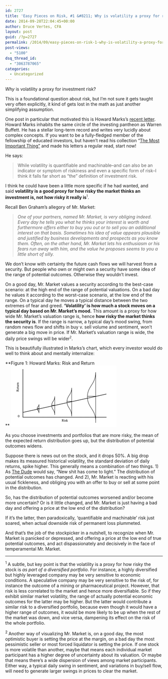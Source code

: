 ```yaml
---
id: 2727
title: 'Easy Pieces on Risk, #1 &#8211; Why is volatility a proxy for risk?'
date: 2014-09-28T22:04:45+00:00
author: Druce Vertes, CFA
layout: post
guid: /?p=2727
permalink: /2014/09/easy-pieces-on-risk-1-why-is-volatility-a-proxy-for-risk/
post-views:
  - "5100"
dsq_thread_id:
  - "3063787065"
categories:
  - Uncategorized
---
```

_Why_ is volatility a proxy for investment risk?

This is a foundational question about risk, but I&#8217;m not sure it gets taught very often explicitly, it kind of gets lost in the math as just another simplifying assumption.

One post in particular that motivated this is Howard Marks&#8217;s [recent letter](http://www.oaktreecapital.com/MemoTree/Risk%20Revisited.pdf). Howard Marks inhabits the same circle of the investing pantheon as Warren Buffett. He has a stellar long-term record and writes very lucidly about complex concepts. If you want to be a fully-fledged member of the fellowship of educated investors, but haven&#8217;t read his collection &#8220;[The Most Important Thing&#8221;](http://www.amazon.com/The-Most-Important-Thing-Thoughtful/dp/0231153686 "Amazon: The Most Important Thing") and made his letters a regular read, start now!

He says:

> While volatility is quantifiable and machinable&#8211;and can also be an indicator or symptom of riskiness and even a specific form of risk&#8211;I think it falls far short as &#8220;the&#8221; definition of investment risk.

I think he could have been a little more specific if he had wanted, and said **volatility is a good proxy for how risky the market thinks an investment is, not how risky it really is**<sup><small>1</small></sup>.

Recall Ben Graham&#8217;s allegory of Mr. Market:

> _One of your partners, named Mr. Market, is very obliging indeed. Every day he tells you what he thinks your interest is worth and furthermore offers either to buy you out or to sell you an additional interest on that basis. Sometimes his idea of value appears plausible and justified by business developments and prospects as you know them. Often, on the other hand, Mr. Market lets his enthusiasm or his fears run away with him, and the value he proposes seems to you a little short of silly._

We don&#8217;t know with certainty the future cash flows we will harvest from a security. But people who own or might own a security have some idea of the range of potential outcomes. Otherwise they wouldn&#8217;t invest.

On a good day, Mr. Market values a security according to the best-case scenario: at the high end of the range of potential valuations. On a bad day he values it according to the worst-case scenario, at the low end of the range. On a typical day he moves a typical distance between the two extremes of fear and greed. **&#8216;Volatility&#8217; is how much a stock moves on a typical day based on Mr. Market&#8217;s mood.** This amount is a proxy for how wide Mr. Market&#8217;s valuation range is, hence **how risky the market thinks the security is**. If the range is narrow, a typical day&#8217;s mood swing, from random news flow and shifts in buy v. sell volume and sentiment, won&#8217;t generate a big move in price. If Mr. Market&#8217;s valuation range is wide, the daily price swings will be wider<sup><small>2</small></sup>.

This is beautifully illustrated in Marks&#8217;s chart, which every investor would do well to think about and mentally internalize:

**Figure 1: Howard Marks: Risk and Return  
** [<img alt="Howard Marks: Risk and Return" src="/uploads/2014/09/Marks1.png" width="337" height="196" />](/uploads/2014/09/Marks1.png)

As you choose investments and portfolios that are more risky, the mean of the expected return distribution goes up, but the distribution of potential outcomes widens.

Suppose there is news out on the stock, and it drops 50%. A big drop makes its measured historical volatility, the standard deviation of daily returns, spike higher. This generally means a combination of two things. 1) As [The Dude](http://www.imdb.com/title/tt0118715/) would say, &#8220;New shit has come to light.&#8221; The distribution of potential outcomes has changed. And 2), Mr. Market is reacting with his usual fickleness, and obliging you with an offer to buy or sell at some point in the distribution.

So, has the distribution of potential outcomes worsened and/or become more uncertain? Or is it little changed, and Mr. Market is just having a bad day and offering a price at the low end of the distribution?

If it&#8217;s the latter, then paradoxically, &#8216;quantifiable and machinable&#8217; risk just soared, when actual downside risk of permanent loss plummeted.

And that&#8217;s the job of the stockpicker in a nutshell, to recognize when Mr. Market is panicked or depressed, and offering a price at the low end of true potential outcomes, and act dispassionately and decisively in the face of temperamental Mr. Market.

* * *

<sup>1 </sup>A subtle, but key point is that the volatility is a proxy for how risky the stock is _as part of a diversified portfolio_. For instance, a highly diversified but highly leveraged company may be very sensitive to economic conditions. A speculative company may be very sensitive to the risk of, for instance the outcome of a mining or pharmaceutical project. However, that risk is less correlated to the market and hence more diversifiable. So if they exhibit similar market volatility, the range of actually potential economic outcomes for the latter may be higher. But the latter would contribute a similar risk to a diversified portfolio, because even though it would have a higher range of outcomes, it would be more likely to be up when the rest of the market was down, and vice versa, dampening its effect on the risk of the whole portfolio.

<sup>2 </sup>Another way of visualizing Mr. Market is, on a good day, the most optimistic buyer is setting the price at the margin, on a bad day the most pessimistic seller or most forced liquidator is setting the price. If one stock is more volatile than another, maybe that means each individual market participant has a higher degree of uncertainty about its valuation. Or maybe that means there&#8217;s a wide dispersion of views among market participants. Either way, a typical daily swing in sentiment, and variations in buy/sell flow, will need to generate larger swings in prices to clear the market.

&nbsp;